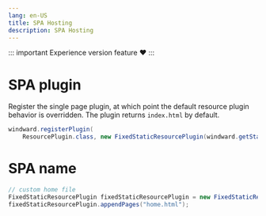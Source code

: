 ```yaml
---
lang: en-US
title: SPA Hosting
description: SPA Hosting
---
```


::: important
Experience version feature ❤️
:::

# SPA plugin

Register the single page plugin, at which point the default resource plugin behavior is overridden. The plugin returns `index.html` by default.

```java
windward.registerPlugin(
    ResourcePlugin.class, new FixedStaticResourcePlugin(windward.getStaticResourceLocations()));
```

# SPA name

```java
// custom home file
FixedStaticResourcePlugin fixedStaticResourcePlugin = new FixedStaticResourcePlugin(windward.getStaticResourceLocations());
fixedStaticResourcePlugin.appendPages("home.html");
```
